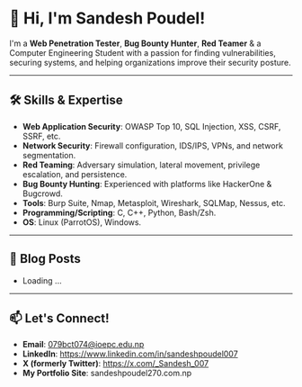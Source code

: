 # 👋 Hi, I'm **Sandesh Poudel**!

I'm a **Web Penetration Tester**, **Bug Bounty Hunter**, **Red Teamer** & a Computer Engineering Student with a passion for finding vulnerabilities, securing systems, and helping organizations improve their security posture.

---

## 🛠️ Skills & Expertise

- **Web Application Security**: OWASP Top 10, SQL Injection, XSS, CSRF, SSRF, etc.
- **Network Security**: Firewall configuration, IDS/IPS, VPNs, and network segmentation.
- **Red Teaming**: Adversary simulation, lateral movement, privilege escalation, and persistence.
- **Bug Bounty Hunting**: Experienced with platforms like HackerOne & Bugcrowd.
- **Tools**: Burp Suite, Nmap, Metasploit, Wireshark, SQLMap, Nessus, etc.
- **Programming/Scripting**: C, C++, Python, Bash/Zsh.
- **OS**: Linux (ParrotOS), Windows.

---

## 📝 Blog Posts

- Loading ...

---

## 📫 Let's Connect!

- **Email**: 079bct074@ioepc.edu.np
- **LinkedIn**: https://www.linkedin.com/in/sandeshpoudel007
- **X (formerly Twitter)**: https://x.com/_Sandesh_007
- **My Portfolio Site**: sandeshpoudel270.com.np
